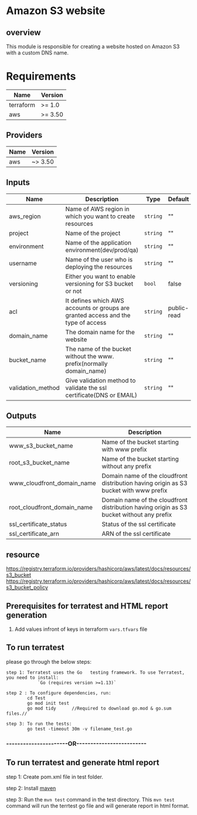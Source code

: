 # Amazon S3 website

## overview

This module is responsible for creating a website hosted on Amazon S3 with a custom DNS name.

# Requirements

| Name | Version |
|------|---------|
| terraform |	>= 1.0 |
| aws |	>= 3.50 |

## Providers

| Name | Version |
|------|---------|
| aws | ~> 3.50 |

## Inputs

| Name | Description | Type | Default | Required |
|------|-------------|------|---------|:--------:|
| aws_region | Name of AWS region in which you want to create resources | `string` | "" | yes |
| project | Name of the project | `string` | "" | yes |
| environment | Name of the application environment(dev/prod/qa) | `string` | "" | yes |
| username | Name of the user who is deploying the resources | `string` | "" | yes |
| versioning | Either you want to enable versioning for S3 bucket or not | `bool` | false | no |
| acl | It defines which AWS accounts or groups are granted access and the type of access | `string` | public-read | no |
| domain_name | The domain name for the website | `string` | "" | yes |
| bucket_name | The name of the bucket without the www. prefix(normally domain_name) | `string` | "" | yes | no |
| validation_method | Give validation method to validate the ssl certificate(DNS or EMAIL) | `string` | "" | yes |




## Outputs
| Name | Description |
|------|-------------|
| www_s3_bucket_name | Name of the bucket starting with www prefix |
| root_s3_bucket_name | Name of the bucket starting without any prefix |
| www_cloudfront_domain_name | Domain name of the cloudfront distribution having origin as S3 bucket with www prefix |
| root_cloudfront_domain_name | Domain name of the cloudfront distribution having origin as S3 bucket without any prefix |
| ssl_certificate_status | Status of the ssl certificate |
| ssl_certificate_arn | ARN of the ssl certificate |


## resource

https://registry.terraform.io/providers/hashicorp/aws/latest/docs/resources/s3_bucket
https://registry.terraform.io/providers/hashicorp/aws/latest/docs/resources/s3_bucket_policy

## Prerequisites for terratest and HTML report generation


1. Add values infront of keys in terraform `vars.tfvars` file

## To run terratest

please go through the below steps:
``` 
step 1: Terratest uses the Go   testing framework. To use Terratest, you need to install:
            `Go (requires version >=1.13)`

step 2 : To configure dependencies, run:
        cd Test
        go mod init test
        go mod tidy      //Required to download go.mod & go.sum files.//

step 3: To run the tests:
        go test -timeout 30m -v filename_test.go
```        

### ----------------------OR-------------------------

## To run terratest and generate html report

step 1: Create pom.xml file in test folder.

step 2: Install [maven](https://maven.apache.org/install.html)

step 3: Run the `mvn test` command in  the test directory. This `mvn test` command will run the terrtest go file and will generate report in html format.
